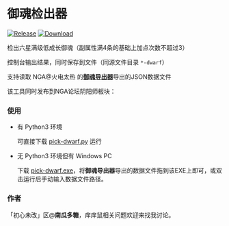 # 御魂检出器

[![Release](https://img.shields.io/badge/Release-v1.0-brightgreen.svg)]()
[![Download](https://img.shields.io/badge/Download-EXE-brightgreen.svg)](pick-dwarf-1.0.exe)

检出六星满级低成长御魂（副属性满4条的基础上加点次数不超过3）

控制台输出结果，同时保存到文件（同源文件目录 `*-dwarf`）

支持读取 NGA@火电太热 的[**御魂导出器**](https://nga.178.com/read.php?tid=15220479)导出的JSON数据文件

该工具同时发布到NGA论坛阴阳师板块：

### 使用

+ 有 Python3 环境

  可直接下载 [pick-dwarf.py](pick-dwarf-1.0.py) 运行

+ 无 Python3 环境但有 Windows PC

  下载 [pick-dwarf.exe](pick-dwarf-1.0.exe)，将**御魂导出器**导出的数据文件拖到该EXE上即可，或双击运行后手动输入数据文件路径。

### 作者

「初心未改」区@**南瓜多糖**，痒痒鼠相关问题欢迎来找我讨论。
